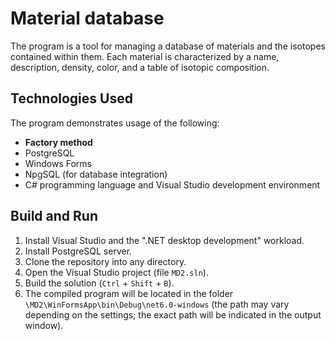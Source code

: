 # Material database

The program is a tool for managing a database of materials and the isotopes contained within them. Each material is characterized by a name, description, density, color, and a table of isotopic composition.

## Technologies Used
The program demonstrates usage of the following:
- **Factory method**
- PostgreSQL
- Windows Forms
- NpgSQL (for database integration)
- C# programming language and Visual Studio development environment

## Build and Run
1. Install Visual Studio and the ".NET desktop development" workload.
1. Install PostgreSQL server.
1. Clone the repository into any directory.
1. Open the Visual Studio project (file `MD2.sln`).
1. Build the solution (`Ctrl` + `Shift` + `B`).
1. The compiled program will be located in the folder `\MD2\WinFormsApp\bin\Debug\net6.0-windows`
(the path may vary depending on the settings; the exact path will be indicated in the output window).

